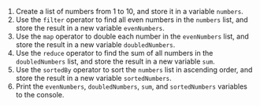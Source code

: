 1.  Create a list of numbers from 1 to 10, and store it in a variable `numbers`.
2.  Use the `filter` operator to find all even numbers in the `numbers` list, and store the result in a new variable `evenNumbers`.
3.  Use the `map` operator to double each number in the `evenNumbers` list, and store the result in a new variable `doubledNumbers`.
4.  Use the `reduce` operator to find the sum of all numbers in the `doubledNumbers` list, and store the result in a new variable `sum`.
5.  Use the `sortedBy` operator to sort the `numbers` list in ascending order, and store the result in a new variable `sortedNumbers`.
6.  Print the `evenNumbers`, `doubledNumbers`, `sum`, and `sortedNumbers` variables to the console.
